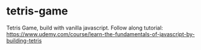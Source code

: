 # tetris-game
Tetris Game, build with vanilla javascript. Follow along tutorial: https://www.udemy.com/course/learn-the-fundamentals-of-javascript-by-building-tetris
